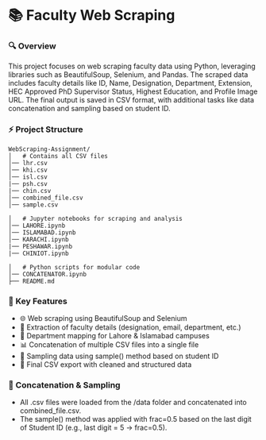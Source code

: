 # 📚 Faculty Web Scraping 
### 🔍 Overview
This project focuses on web scraping faculty data using Python, leveraging libraries such as BeautifulSoup, Selenium, and Pandas. The scraped data includes faculty details like ID, Name, Designation, Department, Extension, HEC Approved PhD Supervisor Status, Highest Education, and Profile Image URL. The final output is saved in CSV format, with additional tasks like data concatenation and sampling based on student ID.

### ⚡ Project Structure
```
WebScraping-Assignment/
│   # Contains all CSV files
│── lhr.csv
│── khi.csv
│── isl.csv
|── psh.csv
|── chin.csv
│── combined_file.csv
│── sample.csv

│   # Jupyter notebooks for scraping and analysis
│── LAHORE.ipynb
│── ISLAMABAD.ipynb
│── KARACHI.ipynb
|── PESHAWAR.ipynb
|── CHINIOT.ipynb

│   # Python scripts for modular code
│── CONCATENATOR.ipynb
├── README.md                  
```

### 🚀 Key Features
* 🌐 Web scraping using BeautifulSoup and Selenium
* 📄 Extraction of faculty details (designation, email, department, etc.)
* 📜 Department mapping for Lahore & Islamabad campuses
* 📊 Concatenation of multiple CSV files into a single file
* 🎯 Sampling data using sample() method based on student ID
* 💾 Final CSV export with cleaned and structured data

### 📝 Concatenation & Sampling
- All .csv files were loaded from the /data folder and concatenated into combined_file.csv.
- The sample() method was applied with frac=0.5 based on the last digit of Student ID (e.g., last digit = 5 → frac=0.5).
